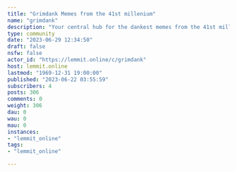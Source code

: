 ```yaml
---
title: "Grimdank Memes from the 41st millenium" 
name: "grimdank"
description: "Your central hub for the dankest memes from the 41st millennium and the Mortal Realms."
type: community
date: "2023-06-29 12:34:50"
draft: false
nsfw: false
actor_id: "https://lemmit.online/c/grimdank"
host: lemmit.online
lastmod: "1969-12-31 19:00:00"
published: "2023-06-22 03:55:59"
subscribers: 4
posts: 306
comments: 0
weight: 306
dau: 0
wau: 0
mau: 0
instances:
- "lemmit_online"
tags: 
- "lemmit_online"

---
```

